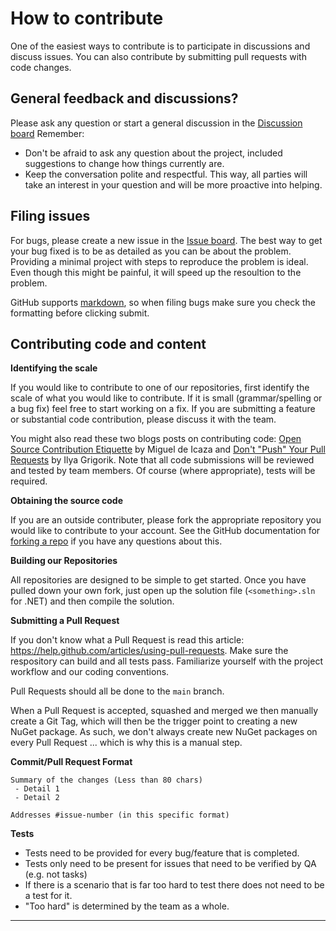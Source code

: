 # How to contribute

One of the easiest ways to contribute is to participate in discussions and discuss issues. You can also contribute by submitting pull requests with code changes.

## General feedback and discussions?
Please ask any question or start a general discussion in the [Discussion board](https://github.com/PureKrome/SimpleHosting/discussions)
Remember:
- Don't be afraid to ask any question about the project, included suggestions to change how things currently are. 
- Keep the conversation polite and respectful. This way, all parties will take an interest in your question and will be more proactive into helping.

## Filing issues
For bugs, please create a new issue in the [Issue board](https://github.com/PureKrome/SimpleHosting/issues). The best way to get your bug fixed is to be as detailed as you can be about the problem. Providing a minimal project with steps to reproduce the problem is ideal. Even though this might be painful, it will speed up the resoultion to the problem.

GitHub supports [markdown](https://help.github.com/articles/github-flavored-markdown/), so when filing bugs make sure you check the formatting before clicking submit.

## Contributing code and content

**Identifying the scale**

If you would like to contribute to one of our repositories, first identify the scale of what you would like to contribute. If it is small (grammar/spelling or a bug fix) feel free to start working on a fix. If you are submitting a feature or substantial code contribution, please discuss it with the team. 

You might also read these two blogs posts on contributing code: [Open Source Contribution Etiquette](http://tirania.org/blog/archive/2010/Dec-31.html) by Miguel de Icaza and [Don't "Push" Your Pull Requests](https://www.igvita.com/2011/12/19/dont-push-your-pull-requests/) by Ilya Grigorik. Note that all code submissions will be reviewed and tested by team members. Of course (where appropriate), tests will be required.

**Obtaining the source code**

If you are an outside contributer, please fork the appropriate repository you would like to contribute to your account. See the GitHub documentation for [forking a repo](https://help.github.com/articles/fork-a-repo/) if you have any questions about this. 

**Building our Repositories**

All repositories are designed to be simple to get started. Once you have pulled down your own fork, just open up the solution file (`<something>.sln` for .NET) and then compile the solution.

**Submitting a Pull Request**

If you don't know what a Pull Request is read this article: https://help.github.com/articles/using-pull-requests. Make sure the respository can build and all tests pass. Familiarize yourself with the project workflow and our coding conventions. 

Pull Requests should all be done to the `main` branch.

When a Pull Request is accepted, squashed and merged we then manually create a Git Tag, which will then be the trigger point to creating a new NuGet package. As such, we don't always create new NuGet packages on every Pull Request ... which is why this is a manual step. 

**Commit/Pull Request Format**

```
Summary of the changes (Less than 80 chars)
 - Detail 1
 - Detail 2

Addresses #issue-number (in this specific format)
```

**Tests**

-  Tests need to be provided for every bug/feature that is completed.
-  Tests only need to be present for issues that need to be verified by QA (e.g. not tasks)
-  If there is a scenario that is far too hard to test there does not need to be a test for it.
- "Too hard" is determined by the team as a whole.

---

